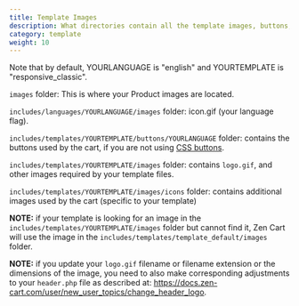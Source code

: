 ```yaml
---
title: Template Images 
description: What directories contain all the template images, buttons, and icons? 
category: template
weight: 10
---
```


Note that by default, YOURLANGUAGE is "english" and YOURTEMPLATE is "responsive_classic". 

`images` folder: This is where your Product images are located.

`includes/languages/YOURLANGUAGE/images` folder: icon.gif (your language flag).

`includes/templates/YOURTEMPLATE/buttons/YOURLANGUAGE` folder: contains the buttons used by the cart, if you are not using [CSS buttons](/user/template/buttons/).

`includes/templates/YOURTEMPLATE/images` folder: contains `logo.gif`, and other images required by your template files.

`includes/templates/YOURTEMPLATE/images/icons` folder: contains additional images used by the cart (specific to your template)

**NOTE:** if your template is looking for an image in the 
`includes/templates/YOURTEMPLATE/images` folder but cannot find it, Zen Cart will use the image in the `includes/templates/template_default/images` folder.

**NOTE:** if you update your `logo.gif` filename or filename extension or the dimensions of the image, you need to also make corresponding adjustments to your `header.php` file as described at: https://docs.zen-cart.com/user/new_user_topics/change_header_logo.

